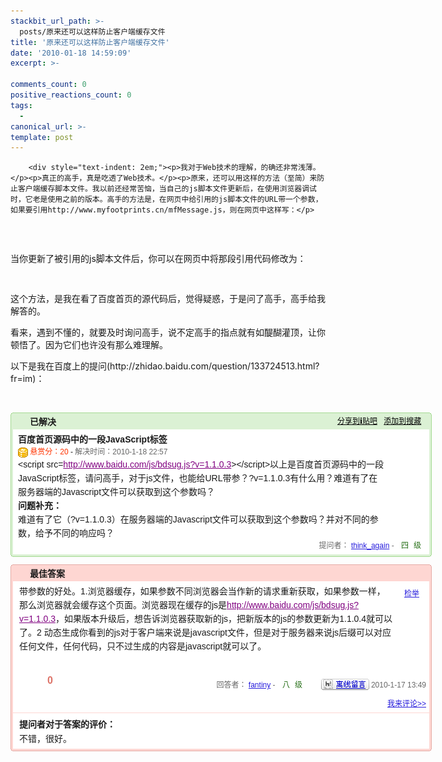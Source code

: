 ```yaml
---
stackbit_url_path: >-
  posts/原来还可以这样防止客户端缓存文件
title: '原来还可以这样防止客户端缓存文件'
date: '2010-01-18 14:59:09'
excerpt: >-
  
comments_count: 0
positive_reactions_count: 0
tags: 
  - 
canonical_url: >-
template: post
---
```


        <div style="text-indent: 2em;"><p>我对于Web技术的理解，的确还非常浅薄。</p><p>真正的高手，真是吃透了Web技术。</p><p>原来，还可以用这样的方法（至简）来防止客户端缓存脚本文件。我以前还经常苦恼，当自己的js脚本文件更新后，在使用浏览器调试时，它老是使用之前的版本。高手的方法是，在网页中给引用的js脚本文件的URL带一个参数，如果要引用http://www.myfootprints.cn/mfMessage.js，则在网页中这样写：</p>
<pre style="text-indent: 0;" class="brush: javascript"><script type="text/javascript" src="http://www.myfootprints.cn/mfMessage.js?v=1.2">
</script>
</pre>
<p>当你更新了被引用的js脚本文件后，你可以在网页中将那段引用代码修改为：</p>
<pre class="brush: javascript" style="text-indent: 0;"><script type="text/javascript" src="http://www.myfootprints.cn/mfMessage.js?v=1.3">
</script>
</pre>
<p>这个方法，是我在看了百度首页的源代码后，觉得疑惑，于是问了高手，高手给我解答的。</p><p>看来，遇到不懂的，就要及时询问高手，说不定高手的指点就有如醍醐灌顶，让你顿悟了。因为它们也许没有那么难理解。</p><p>以下是我在百度上的提问(http://zhidao.baidu.com/question/133724513.html?fr=im)：</p><p>&nbsp;</p><p><span class="Apple-style-span" style="font-family: Arial; line-height: 18px; "></span></p><div class="mb12 bai" style="line-height: 18px; font-size: 12px; font-family: Arial; width: 674px; position: relative; zoom: 1; margin-bottom: 12px; "><div class="rg_1" style="line-height: 18px; font-size: 0px; font-family: Arial; height: 1px; overflow-x: hidden; overflow-y: hidden; margin-top: 0px; margin-right: 3px; margin-bottom: 0px; margin-left: 3px; border-top-width: 0px; border-right-width: 0px; border-bottom-width: 0px; border-left-width: 0px; border-top-style: solid; border-right-style: solid; border-bottom-style: solid; border-left-style: solid; border-top-color: rgb(165, 218, 148); border-right-color: rgb(165, 218, 148); border-bottom-color: rgb(165, 218, 148); border-left-color: rgb(165, 218, 148); background-image: initial; background-attachment: initial; background-origin: initial; background-clip: initial; background-color: rgb(165, 218, 148); background-position: initial initial; background-repeat: initial initial; ">&nbsp;</div><div class="rg_2" style="line-height: 18px; font-size: 0px; font-family: Arial; height: 1px; overflow-x: hidden; overflow-y: hidden; margin-top: 0px; margin-right: 1px; margin-bottom: 0px; margin-left: 1px; border-top-width: 0px; border-right-width: 2px; border-bottom-width: 0px; border-left-width: 2px; border-top-style: solid; border-right-style: solid; border-bottom-style: solid; border-left-style: solid; border-top-color: rgb(165, 218, 148); border-right-color: rgb(165, 218, 148); border-bottom-color: rgb(165, 218, 148); border-left-color: rgb(165, 218, 148); background-image: initial; background-attachment: initial; background-origin: initial; background-clip: initial; background-color: rgb(219, 241, 212); background-position: initial initial; background-repeat: initial initial; ">&nbsp;</div><div class="rg_3" style="line-height: 18px; font-size: 0px; font-family: Arial; height: 1px; overflow-x: hidden; overflow-y: hidden; margin-top: 0px; margin-right: 1px; margin-bottom: 0px; margin-left: 1px; border-top-width: 0px; border-right-width: 1px; border-bottom-width: 0px; border-left-width: 1px; border-top-style: solid; border-right-style: solid; border-bottom-style: solid; border-left-style: solid; border-top-color: rgb(165, 218, 148); border-right-color: rgb(165, 218, 148); border-bottom-color: rgb(165, 218, 148); border-left-color: rgb(165, 218, 148); background-image: initial; background-attachment: initial; background-origin: initial; background-clip: initial; background-color: rgb(219, 241, 212); background-position: initial initial; background-repeat: initial initial; ">&nbsp;</div><div class="rg" style="line-height: 18px; font-size: 12px; font-family: Arial; border-left-width: 1px; border-left-style: solid; border-left-color: rgb(165, 218, 148); border-right-width: 1px; border-right-style: solid; border-right-color: rgb(165, 218, 148); zoom: 1; padding-bottom: 1px; background-image: initial; background-attachment: initial; background-origin: initial; background-clip: initial; background-color: rgb(219, 241, 212); background-position: initial initial; background-repeat: initial initial; "><div class="t1" id="question_status" style="line-height: 24px; font-size: 14px; font-family: Arial; padding-left: 10px; height: 24px; font-weight: bold; "><div style="line-height: 18px; font-size: 12px; font-family: Arial; width: 150px; float: right; font-weight: normal; "><a href="http://zhidao.baidu.com/question/133724513.html?fr=im#" target="_blank" id="shareItiebaHook" class="lbk" style="color: rgb(0, 0, 0); margin-right: 7px; ">分享到<b style="font-size: 14px; font-family: 宋体; ">i</b>贴吧</a>&nbsp;<a href="http://cang.baidu.com/do/add" onclick="window.open('http://cang.baidu.com/do/add?it='+encodeURIComponent(document.title)+'&amp;iu='+encodeURIComponent(location.href)+'&amp;tn=%E7%9F%A5%E9%81%93%E9%97%AE%E9%A2%98%2C&amp;fr=ik#nw=1','_s','scrollbars=no,width=600,height=450,right=75,top=20,status=no,resizable=yes'); return false;" target="_blank" class="lbk" style="color: rgb(0, 0, 0); line-height: 22px; ">添加到搜藏</a></div><div class="ico" style="line-height: 18px; font-size: 12px; font-family: Arial; margin-top: 4px; width: 20px; float: left; "><div class="iok" style="line-height: 18px; font-size: 12px; font-family: Arial; background-image: url(http://img.baidu.com/img/iknow/icons.gif); background-attachment: initial; background-origin: initial; background-clip: initial; background-color: transparent; width: 16px; height: 16px; margin-right: 2px; overflow-x: hidden; overflow-y: hidden; float: left; background-position: 0px -96px; background-repeat: no-repeat no-repeat; ">&nbsp;</div></div>已解决</div><div class="bc0" style="line-height: 18px; font-size: 12px; font-family: Arial; padding-top: 5px; padding-right: 5px; padding-bottom: 5px; padding-left: 8px; margin-top: 0px; margin-right: 3px; margin-bottom: 0px; margin-left: 3px; background-image: initial; background-attachment: initial; background-origin: initial; background-clip: initial; background-color: rgb(255, 255, 255); background-position: initial initial; background-repeat: initial initial; "><div class="p90" style="line-height: 18px; font-size: 12px; font-family: Arial; width: 587px; "><div class="f14 B wr" id="question_title" style="line-height: 22px; font-size: 14px; font-family: Arial; font-weight: bold; table-layout: fixed; word-wrap: break-word; "><cq>百度首页源码中的一段JavaScript标签</cq></div><div id="question_info" style="line-height: 18px; font-size: 12px; font-family: Arial; "><span class="red" style="color: rgb(255, 51, 0); "><img src="https://raw.githubusercontent.com/Jeff-Tian/blogengine.net/master/Source/BlogEngine/BlogEngine.NET/App_Data/files/image_367.png" width="16" height="16" align="absmiddle" alt="">&nbsp;悬赏分：20</span>&nbsp;-&nbsp;<span class="gray" style="color: rgb(102, 102, 102); ">解决时间：2010-1-18 22:57</span></div><div class="f14" id="question_content" style="line-height: 22px; font-size: 14px; font-family: Arial; "><cd><pre style="margin-top: 0px; margin-right: 0px; margin-bottom: 0px; margin-left: 0px; padding-top: 0px; padding-right: 0px; padding-bottom: 0px; padding-left: 0px; font-weight: normal; zoom: 1; white-space: pre-wrap; word-wrap: break-word; font-size: 14px; line-height: 22px; font-family: Arial; ">&lt;script src=<a href="http://www.baidu.com/js/bdsug.js?v=1.1.0.3" target="_blank" style="color: rgb(128, 0, 128); ">http://www.baidu.com/js/bdsug.js?v=1.1.0.3</a>&gt;&lt;/script&gt;以上是百度首页源码中的一段JavaScript标签，请问高手，对于js文件，也能给URL带参？?v=1.1.0.3有什么用？难道有了在服务器端的Javascript文件可以获取到这个参数吗？ </pre></cd></div><div id="question_sup" style="line-height: 18px; font-size: 12px; font-family: Arial; "><div id="suplycontent" class="f14" style="line-height: 22px; font-size: 14px; font-family: Arial; "><b>问题补充：</b><pre style="margin-top: 0px; margin-right: 0px; margin-bottom: 0px; margin-left: 0px; padding-top: 0px; padding-right: 0px; padding-bottom: 0px; padding-left: 0px; font-weight: normal; zoom: 1; white-space: pre-wrap; word-wrap: break-word; font-size: 14px; line-height: 22px; font-family: Arial; ">难道有了它（?v=1.1.0.3）在服务器端的Javascript文件可以获取到这个参数吗？并对不同的参数，给予不同的响应吗？</pre></div></div></div><div align="right" class="gray" id="question_author" style="line-height: 18px; font-size: 12px; font-family: Arial; color: rgb(102, 102, 102); ">提问者：&nbsp;<a href="http://passport.baidu.com/?business&amp;aid=6&amp;un=think%5Fagain#2" target="_blank" info="c98d7468696e6b5f616761696e3d03" user="think_again" style="color: rgb(38, 28, 220); ">think_again</a>&nbsp;-&nbsp;<a href="http://www.baidu.com/search/zhidao_help.html#如何选择头衔" target="_blank" class="gradeholder" style="color: rgb(37, 110, 22); text-decoration: none; cursor: pointer; "><span class="level4" title="助理" style="color: rgb(37, 110, 22); padding-top: 3px; padding-right: 0px; padding-bottom: 2px; padding-left: 8px; zoom: 1; font-family: 宋体; letter-spacing: 8px; background-image: url(http://img.baidu.com/img/iknow/grade.gif); background-attachment: initial; background-origin: initial; background-clip: initial; background-color: initial; background-position: 0px -161px; background-repeat: no-repeat no-repeat; ">四级</span></a></div></div></div><div class="rg_4" style="line-height: 18px; font-size: 0px; font-family: Arial; height: 1px; overflow-x: hidden; overflow-y: hidden; margin-top: 0px; margin-right: 1px; margin-bottom: 0px; margin-left: 1px; border-top-width: 0px; border-right-width: 1px; border-bottom-width: 0px; border-left-width: 1px; border-top-style: solid; border-right-style: solid; border-bottom-style: solid; border-left-style: solid; border-top-color: rgb(165, 218, 148); border-right-color: rgb(165, 218, 148); border-bottom-color: rgb(165, 218, 148); border-left-color: rgb(165, 218, 148); background-image: initial; background-attachment: initial; background-origin: initial; background-clip: initial; background-color: rgb(219, 241, 212); background-position: initial initial; background-repeat: initial initial; ">&nbsp;</div><div class="rg_5" style="line-height: 18px; font-size: 0px; font-family: Arial; height: 1px; overflow-x: hidden; overflow-y: hidden; margin-top: 0px; margin-right: 1px; margin-bottom: 0px; margin-left: 1px; border-top-width: 0px; border-right-width: 2px; border-bottom-width: 0px; border-left-width: 2px; border-top-style: solid; border-right-style: solid; border-bottom-style: solid; border-left-style: solid; border-top-color: rgb(165, 218, 148); border-right-color: rgb(165, 218, 148); border-bottom-color: rgb(165, 218, 148); border-left-color: rgb(165, 218, 148); background-image: initial; background-attachment: initial; background-origin: initial; background-clip: initial; background-color: rgb(219, 241, 212); background-position: initial initial; background-repeat: initial initial; ">&nbsp;</div><div class="rg_1" style="line-height: 18px; font-size: 0px; font-family: Arial; height: 1px; overflow-x: hidden; overflow-y: hidden; margin-top: 0px; margin-right: 3px; margin-bottom: 0px; margin-left: 3px; border-top-width: 0px; border-right-width: 0px; border-bottom-width: 0px; border-left-width: 0px; border-top-style: solid; border-right-style: solid; border-bottom-style: solid; border-left-style: solid; border-top-color: rgb(165, 218, 148); border-right-color: rgb(165, 218, 148); border-bottom-color: rgb(165, 218, 148); border-left-color: rgb(165, 218, 148); background-image: initial; background-attachment: initial; background-origin: initial; background-clip: initial; background-color: rgb(165, 218, 148); background-position: initial initial; background-repeat: initial initial; ">&nbsp;</div></div><div class="mb12 bai" style="line-height: 18px; font-size: 12px; font-family: Arial; width: 674px; position: relative; zoom: 1; margin-bottom: 12px; "><div class="rr_1" style="line-height: 18px; font-size: 0px; font-family: Arial; height: 1px; overflow-x: hidden; overflow-y: hidden; margin-top: 0px; margin-right: 3px; margin-bottom: 0px; margin-left: 3px; border-top-width: 0px; border-right-width: 0px; border-bottom-width: 0px; border-left-width: 0px; border-top-style: solid; border-right-style: solid; border-bottom-style: solid; border-left-style: solid; border-top-color: rgb(229, 173, 167); border-right-color: rgb(229, 173, 167); border-bottom-color: rgb(229, 173, 167); border-left-color: rgb(229, 173, 167); background-image: initial; background-attachment: initial; background-origin: initial; background-clip: initial; background-color: rgb(229, 173, 167); background-position: initial initial; background-repeat: initial initial; ">&nbsp;</div><div class="rr_2" style="line-height: 18px; font-size: 0px; font-family: Arial; height: 1px; overflow-x: hidden; overflow-y: hidden; margin-top: 0px; margin-right: 1px; margin-bottom: 0px; margin-left: 1px; border-top-width: 0px; border-right-width: 2px; border-bottom-width: 0px; border-left-width: 2px; border-top-style: solid; border-right-style: solid; border-bottom-style: solid; border-left-style: solid; border-top-color: rgb(229, 173, 167); border-right-color: rgb(229, 173, 167); border-bottom-color: rgb(229, 173, 167); border-left-color: rgb(229, 173, 167); background-image: initial; background-attachment: initial; background-origin: initial; background-clip: initial; background-color: rgb(254, 214, 210); background-position: initial initial; background-repeat: initial initial; ">&nbsp;</div><div class="rr_3" style="line-height: 18px; font-size: 0px; font-family: Arial; height: 1px; overflow-x: hidden; overflow-y: hidden; margin-top: 0px; margin-right: 1px; margin-bottom: 0px; margin-left: 1px; border-top-width: 0px; border-right-width: 1px; border-bottom-width: 0px; border-left-width: 1px; border-top-style: solid; border-right-style: solid; border-bottom-style: solid; border-left-style: solid; border-top-color: rgb(229, 173, 167); border-right-color: rgb(229, 173, 167); border-bottom-color: rgb(229, 173, 167); border-left-color: rgb(229, 173, 167); background-image: initial; background-attachment: initial; background-origin: initial; background-clip: initial; background-color: rgb(254, 214, 210); background-position: initial initial; background-repeat: initial initial; ">&nbsp;</div><div class="rr" style="line-height: 18px; font-size: 12px; font-family: Arial; border-left-width: 1px; border-left-style: solid; border-left-color: rgb(229, 173, 167); border-right-width: 1px; border-right-style: solid; border-right-color: rgb(229, 173, 167); zoom: 1; padding-bottom: 1px; background-image: initial; background-attachment: initial; background-origin: initial; background-clip: initial; background-color: rgb(254, 214, 210); background-position: initial initial; background-repeat: initial initial; "><div class="t1" style="line-height: 24px; font-size: 14px; font-family: Arial; padding-left: 10px; height: 24px; font-weight: bold; "><div class="ico" style="line-height: 18px; font-size: 12px; font-family: Arial; margin-top: 4px; width: 20px; float: left; "><div class="ibest" style="line-height: 18px; font-size: 12px; font-family: Arial; background-image: url(http://img.baidu.com/img/iknow/icons.gif); background-attachment: initial; background-origin: initial; background-clip: initial; background-color: transparent; width: 16px; height: 16px; margin-right: 2px; overflow-x: hidden; overflow-y: hidden; float: left; background-position: 0px -32px; background-repeat: no-repeat no-repeat; ">&nbsp;</div></div>最佳答案</div><div class="bc0" style="line-height: 18px; font-size: 12px; font-family: Arial; padding-top: 5px; padding-right: 0pt; padding-bottom: 5px; padding-left: 0pt; margin-top: 0px; margin-right: 3px; margin-bottom: 0px; margin-left: 3px; background-image: initial; background-attachment: initial; background-origin: initial; background-clip: initial; background-color: rgb(255, 255, 255); zoom: 1; background-position: initial initial; background-repeat: initial initial; "><div style="line-height: 18px; font-size: 12px; font-family: Arial; "><div class="accuse accuse2" style="line-height: 18px; font-size: 12px; font-family: Arial; width: 40px; height: 20px; float: right; position: relative; margin-top: 3px; margin-right: 5px; "><dl style="margin-top: 0px; margin-right: 0px; margin-bottom: 0px; margin-left: 0px; padding-top: 0px; padding-right: 0px; padding-bottom: 0px; padding-left: 0px; font-weight: normal; "><dt style="margin-top: 0px; margin-right: 0px; margin-bottom: 0px; margin-left: 0px; padding-top: 3px; padding-right: 0px; padding-bottom: 0px; padding-left: 0px; font-weight: normal; width: 40px; text-indent: 5px; background-image: initial; background-attachment: initial; background-origin: initial; background-clip: initial; background-color: rgb(255, 255, 255); background-position: initial initial; background-repeat: initial initial; "><a href="http://zhidao.baidu.com/question/133724513.html?fr=im#" onclick="checkLoginWA(IknowAccuse.init,this,[1,411569852]);return false;" style="color: rgb(38, 28, 220); ">检举</a></dt></dl></div><div class="f14 p90 pl10" id="best_answer_content" style="line-height: 22px; font-size: 14px; font-family: Arial; width: 599px; padding-left: 10px; "><ca><pre style="margin-top: 0px; margin-right: 0px; margin-bottom: 0px; margin-left: 0px; padding-top: 0px; padding-right: 0px; padding-bottom: 0px; padding-left: 0px; font-weight: normal; zoom: 1; white-space: pre-wrap; word-wrap: break-word; font-size: 14px; line-height: 22px; font-family: Arial; ">带参数的好处。1.浏览器缓存，如果参数不同浏览器会当作新的请求重新获取，如果参数一样，那么浏览器就会缓存这个页面。浏览器现在缓存的js是<a href="http://www.baidu.com/js/bdsug.js?v=1.1.0.3" target="_blank" style="color: rgb(128, 0, 128); ">http://www.baidu.com/js/bdsug.js?v=1.1.0.3</a>，如果版本升级后，想告诉浏览器获取新的js，把新版本的js的参数更新为1.1.0.4就可以了。2 动态生成你看到的js对于客户端来说是javascript文件，但是对于服务器来说js后缀可以对应任何文件，任何代码，只不过生成的内容是javascript就可以了。 </pre></ca></div><div align="right" class="gray" id="best_answer_info" style="line-height: 18px; font-size: 12px; font-family: Arial; color: rgb(102, 102, 102); margin-top: 25px; margin-right: 5px; margin-bottom: 8px; margin-left: 5px; "><div id="pingjia" class="pj" style="line-height: 18px; font-size: 12px; font-family: Arial; height: 39px; clear: both; float: left; "><div class="pj_div" title="回答很有帮助，谢谢!" style="line-height: 18px; font-size: 12px; font-family: Arial; color: rgb(0, 0, 0); float: left; background-image: url(http://img.baidu.com/img/iknow/pj_btn_new.gif); background-attachment: initial; background-origin: initial; background-clip: initial; background-color: initial; cursor: pointer; text-decoration: none; display: block; height: 39px; background-position: 100% 0%; background-repeat: no-repeat no-repeat; "><span style="width: 50px; height: 39px; display: block; float: left; background-image: url(http://img.baidu.com/img/iknow/pj_btn_new.gif); background-attachment: initial; background-origin: initial; background-clip: initial; background-color: initial; background-position: 0px 0%; background-repeat: no-repeat no-repeat; ">&nbsp;</span><b style="float: left; padding-top: 10px; padding-right: 30px; padding-bottom: 12px; padding-left: 0px; color: rgb(221, 115, 104); font-family: arial; font-weight: bold; font-size: 16px; ">0</b></div></div><p style="margin-top: 0px; margin-right: 0px; margin-bottom: 0px; margin-left: 0px; padding-top: 16px; padding-right: 0px; padding-bottom: 0px; padding-left: 0px; ">回答者：&nbsp;<a href="http://passport.baidu.com/?business&amp;aid=6&amp;un=fantiny#2" target="_blank" info="7bcb66616e74696e79bb00" user="fantiny" style="color: rgb(38, 28, 220); ">fantiny</a>&nbsp;-&nbsp;<a href="http://www.baidu.com/search/zhidao_help.html#如何选择头衔" target="_blank" class="gradeholder" style="color: rgb(37, 110, 22); text-decoration: none; cursor: pointer; "><span class="grade8 star5" title="中位魔导士 采纳率：43%" style="color: rgb(37, 110, 22); padding-top: 3px; padding-right: 15px; padding-bottom: 2px; padding-left: 8px; zoom: 1; font-family: 宋体; letter-spacing: 8px; background-image: url(http://img.baidu.com/img/iknow/grade.gif); background-attachment: initial; background-origin: initial; background-clip: initial; background-color: initial; background-position: 0px -115px; background-repeat: no-repeat no-repeat; ">八级</span></a><span id="im-user-7bcb66616e74696e79bb00" title="fantiny">&nbsp;&nbsp;<img onclick="startBaiduHi(&quot;message&quot;,&quot;think_again&quot;,&quot;fantiny&quot;,{clk:&quot;icon&quot;,src:&quot;zhidao&quot;,stat:&quot;normal&quot;});return false;" src="https://raw.githubusercontent.com/Jeff-Tian/blogengine.net/master/Source/BlogEngine/BlogEngine.NET/App_Data/files/image_368.png" style="cursor: pointer; vertical-align: -4px; " alt=""></span>&nbsp;<span class="answer_time">2010-1-17 13:49</span></p><div class="clear" style="line-height: 0; font-size: 0px; font-family: Arial; clear: both; visibility: hidden; ">&nbsp;</div></div><div style="line-height: 18px; font-size: 12px; font-family: Arial; text-align: right; margin-top: 5px; margin-right: 5px; margin-bottom: 5px; margin-left: 5px; "><a href="http://zhidao.baidu.com/remark/133724513.html" target="_blank" style="color: rgb(38, 28, 220); ">我来评论&gt;&gt;</a></div><div class="t2" style="line-height: 24px; font-size: 14px; font-family: Arial; padding-left: 10px; height: 24px; font-weight: bold; border-top-width: 1px; border-top-style: solid; border-top-color: rgb(254, 214, 210); padding-top: 6px; ">提问者对于答案的评价：</div><div class="p90 pl10 f14" id="best_answer_comment" style="line-height: 22px; font-size: 14px; font-family: Arial; width: 599px; padding-left: 10px; "><pre style="margin-top: 0px; margin-right: 0px; margin-bottom: 0px; margin-left: 0px; padding-top: 0px; padding-right: 0px; padding-bottom: 0px; padding-left: 0px; font-weight: normal; zoom: 1; white-space: pre-wrap; word-wrap: break-word; font-size: 14px; line-height: 22px; font-family: Arial; ">不错，很好。</pre></div></div></div></div><div class="rr_4" style="line-height: 18px; font-size: 0px; font-family: Arial; height: 1px; overflow-x: hidden; overflow-y: hidden; margin-top: 0px; margin-right: 1px; margin-bottom: 0px; margin-left: 1px; border-top-width: 0px; border-right-width: 1px; border-bottom-width: 0px; border-left-width: 1px; border-top-style: solid; border-right-style: solid; border-bottom-style: solid; border-left-style: solid; border-top-color: rgb(229, 173, 167); border-right-color: rgb(229, 173, 167); border-bottom-color: rgb(229, 173, 167); border-left-color: rgb(229, 173, 167); background-image: initial; background-attachment: initial; background-origin: initial; background-clip: initial; background-color: rgb(254, 214, 210); background-position: initial initial; background-repeat: initial initial; ">&nbsp;</div><div class="rr_5" style="line-height: 18px; font-size: 0px; font-family: Arial; height: 1px; overflow-x: hidden; overflow-y: hidden; margin-top: 0px; margin-right: 1px; margin-bottom: 0px; margin-left: 1px; border-top-width: 0px; border-right-width: 2px; border-bottom-width: 0px; border-left-width: 2px; border-top-style: solid; border-right-style: solid; border-bottom-style: solid; border-left-style: solid; border-top-color: rgb(229, 173, 167); border-right-color: rgb(229, 173, 167); border-bottom-color: rgb(229, 173, 167); border-left-color: rgb(229, 173, 167); background-image: initial; background-attachment: initial; background-origin: initial; background-clip: initial; background-color: rgb(254, 214, 210); background-position: initial initial; background-repeat: initial initial; ">&nbsp;</div><div class="rr_1" style="line-height: 18px; font-size: 0px; font-family: Arial; height: 1px; overflow-x: hidden; overflow-y: hidden; margin-top: 0px; margin-right: 3px; margin-bottom: 0px; margin-left: 3px; border-top-width: 0px; border-right-width: 0px; border-bottom-width: 0px; border-left-width: 0px; border-top-style: solid; border-right-style: solid; border-bottom-style: solid; border-left-style: solid; border-top-color: rgb(229, 173, 167); border-right-color: rgb(229, 173, 167); border-bottom-color: rgb(229, 173, 167); border-left-color: rgb(229, 173, 167); background-image: initial; background-attachment: initial; background-origin: initial; background-clip: initial; background-color: rgb(229, 173, 167); background-position: initial initial; background-repeat: initial initial; ">&nbsp;</div></div><a name="irelatelink"></a><div class="mb12 bai" style="line-height: 18px; font-size: 12px; font-family: Arial; width: 674px; position: relative; zoom: 1; margin-bottom: 12px; ">&nbsp;</div><p></p></div><p>&nbsp;</p>
      